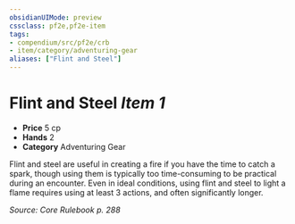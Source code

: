 ```yaml
---
obsidianUIMode: preview
cssclass: pf2e,pf2e-item
tags:
- compendium/src/pf2e/crb
- item/category/adventuring-gear
aliases: ["Flint and Steel"]
---
```

# Flint and Steel *Item 1*  

- **Price** 5 cp
- **Hands** 2
- **Category** Adventuring Gear

Flint and steel are useful in creating a fire if you have the time to catch a spark, though using them is typically too time-consuming to be practical during an encounter. Even in ideal conditions, using flint and steel to light a flame requires using at least 3 actions, and often significantly longer.

*Source: Core Rulebook p. 288*